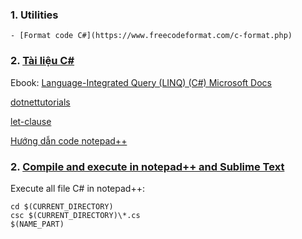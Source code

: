 ### 1. Utilities
	- [Format code C#](https://www.freecodeformat.com/c-format.php)

### 2. [Tài liệu C#](https://drive.google.com/drive/folders/1n9Fb5URkQuph1zU0YgoOYU9qQk-4Rpxr?usp=sharing)
Ebook: [Language-Integrated Query (LINQ) (C#)  Microsoft Docs](https://drive.google.com/file/d/1gPPW_V_kHlYMPUUM5DMankJe2p4ZdwjJ/view?usp=sharing)
	
[dotnettutorials](https://dotnettutorials.net/)
	
[let-clause](https://docs.microsoft.com/en-us/dotnet/csharp/language-reference/keywords/let-clause)
	
[Hướng dẫn code notepad++](https://www.codeproject.com/Articles/1130480/Compile-and-execute-Java-Csharp-and-PHP-from-your)

### 2. [Compile and execute in notepad++ and Sublime Text](https://www.codeproject.com/Articles/1130480/Compile-and-execute-Java-Csharp-and-PHP-from-your)
  Execute all file C# in notepad++:
  ```
  cd $(CURRENT_DIRECTORY)
  csc $(CURRENT_DIRECTORY)\*.cs
  $(NAME_PART)
  ```
